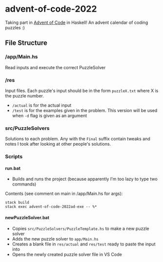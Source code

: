 # advent-of-code-2022
Taking part in [Advent of Code](https://adventofcode.com/2022) in Haskell! An advent calendar of coding puzzles :)

## File Structure
### /app/Main.hs
Read inputs and execute the correct PuzzleSolver

### /res
Input files. Each puzzle's input should be in the form `puzzleX.txt` where X is the puzzle number.
- `/actual` is for the actual input
- `/test` is for the examples given in the problem. This version will be used when `-d` flag is given as an argument


### src/PuzzleSolvers
Solutions to each problem. Any with the `Final` suffix contain tweaks and notes I took after looking at other people's solutions.

### Scripts
#### run.bat
- Builds and runs the project (because apparently I'm too lazy to type two commands)

Contents (see comment on main in /app/Main.hs for args):
```batch
stack build
stack exec advent-of-code-2022ad-exe -- %*
```

#### newPuzzleSolver.bat
- Copies `src/PuzzleSolvers/PuzzleTemplate.hs` to make a new puzzle solver
- Adds the new puzzle solver to `app/Main.hs`
- Creates a blank file in `res/actual` and `res/test` ready to paste the input into
- Opens the newly created puzzle solver file in VS Code
